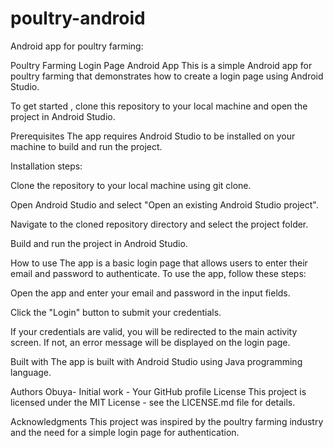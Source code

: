 # poultry-android

Android app for poultry farming:

Poultry Farming Login Page Android App
This is a simple Android app for poultry farming that demonstrates how to create a login page using Android Studio.


To get started , clone this repository to your local machine and open the project in Android Studio.

Prerequisites
The app requires Android Studio to be installed on your machine to build and run the project.

Installation steps:

Clone the repository to your local machine using git clone.

Open Android Studio and select "Open an existing Android Studio project".

Navigate to the cloned repository directory and select the project folder.

Build and run the project in Android Studio.

How to use
The app is a basic login page that allows users to enter their email and password to authenticate.
To use the app, follow these steps:

Open the app and enter your email and password in the input fields.

Click the "Login" button to submit your credentials.

If your credentials are valid, you will be redirected to the main activity screen. If not, an error message will be displayed on the login page.

Built with
The app is built with Android Studio using Java programming language.

Authors
Obuya- Initial work - Your GitHub profile
License
This project is licensed under the MIT License - see the LICENSE.md file for details.

Acknowledgments
This project was inspired by the poultry farming industry and the need for a simple login page for authentication.
